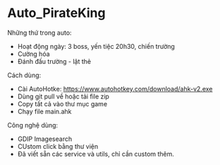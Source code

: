 # Auto_PirateKing

Những thứ trong auto:
- Hoạt động ngày: 3 boss, yến tiệc 20h30, chiến trường
- Cường hóa
- Đánh đấu trường - lật thẻ

Cách dùng:
- Cài AutoHotke: https://www.autohotkey.com/download/ahk-v2.exe
- Dùng git pull về hoặc tải file zip
- Copy tất cả vào thư mục game
- Chạy file main.ahk

Công nghệ dùng:
- GDIP Imagesearch
- CUstom click bằng thư viện
- Đã viết sẵn các service và utils, chỉ cần custom thêm.